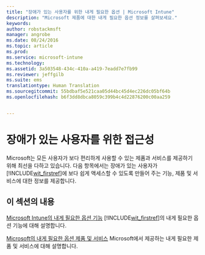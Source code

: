 ```yaml
---
title: "장애가 있는 사용자를 위한 내게 필요한 옵션 | Microsoft Intune"
description: "Microsoft 제품에 대한 내게 필요한 옵션 정보를 살펴보세요."
keywords: 
author: robstackmsft
manager: angrobe
ms.date: 08/24/2016
ms.topic: article
ms.prod: 
ms.service: microsoft-intune
ms.technology: 
ms.assetid: 3a503548-434c-410a-a419-7eadd7e7fb99
ms.reviewer: jeffgilb
ms.suite: ems
translationtype: Human Translation
ms.sourcegitcommit: 55bdbaf5e521caa05d44bc45d4ec226dc05bf64b
ms.openlocfilehash: b6f3dd8dbca8059c399b4c4d22876200c00aa259


---
```


# 장애가 있는 사용자를 위한 접근성
Microsoft는 모든 사용자가 보다 편리하게 사용할 수 있는 제품과 서비스를 제공하기 위해 최선을 다하고 있습니다. 다음 항목에서는 장애가 있는 사용자가 [!INCLUDE[wit_firstref](./includes/wit_firstref_md.md)]에 보다 쉽게 액세스할 수 있도록 만들어 주는 기능, 제품 및 서비스에 대한 정보를 제공합니다.

## 이 섹션의 내용
[Microsoft Intune의 내게 필요한 옵션 기능](accessibility-features-of-microsoft-intune.md) [!INCLUDE[wit_firstref](./includes/wit_firstref_md.md)]의 내게 필요한 옵션 기능에 대해 설명합니다.

[Microsoft의 내게 필요한 옵션 제품 및 서비스](accessibility-products-and-services-from-microsoft.md) Microsoft에서 제공하는 내게 필요한 제품 및 서비스에 대해 설명합니다.




<!--HONumber=Aug16_HO4-->


